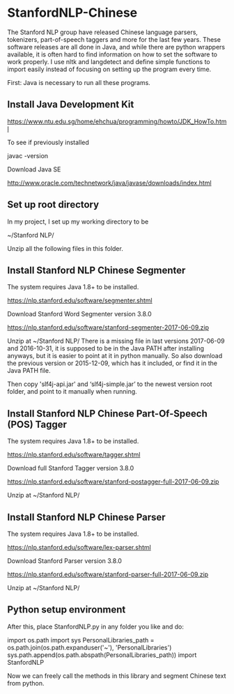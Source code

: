 # StanfordNLP-Chinese

The Stanford NLP group have released Chinese language parsers, tokenizers, part-of-speech taggers and more for the last few years. These software releases are all done in Java, and while there are python wrappers available, it is often hard to find information on how to set the software to work properly.
I use nltk and langdetect and define simple functions to import easily instead of focusing on setting up the program every time.

First: Java is necessary to run all these programs.

## Install Java Development Kit

https://www.ntu.edu.sg/home/ehchua/programming/howto/JDK_HowTo.html 

To see if previously installed

javac -version

Download Java SE

http://www.oracle.com/technetwork/java/javase/downloads/index.html

## Set up root directory

In my project, I set up my working directory to be

~/Stanford NLP/

Unzip all the following files in this folder.

## Install Stanford NLP Chinese Segmenter

The system requires Java 1.8+ to be installed.

https://nlp.stanford.edu/software/segmenter.shtml

Download Stanford Word Segmenter version 3.8.0

https://nlp.stanford.edu/software/stanford-segmenter-2017-06-09.zip

Unzip at ~/Stanford NLP/
There is a missing file in last versions 2017-06-09 and 2016-10-31, it is supposed to be in the Java PATH after installing anyways, but it is easier to point at it in python manually.
So also download the previous version or 2015-12-09, which has it included, or find it in the Java PATH file.

Then copy 'slf4j-api.jar' and ‘slf4j-simple.jar’ to the newest version root folder, and point to it manually when running.

## Install Stanford NLP Chinese Part-Of-Speech (POS) Tagger

The system requires Java 1.8+ to be installed.

https://nlp.stanford.edu/software/tagger.shtml

Download full Stanford Tagger version 3.8.0

https://nlp.stanford.edu/software/stanford-postagger-full-2017-06-09.zip

Unzip at ~/Stanford NLP/

## Install Stanford NLP Chinese Parser

The system requires Java 1.8+ to be installed.

https://nlp.stanford.edu/software/lex-parser.shtml 

Download Stanford Parser version 3.8.0

https://nlp.stanford.edu/software/stanford-parser-full-2017-06-09.zip 

Unzip at ~/Stanford NLP/

## Python setup environment

After this, place StanfordNLP.py in any folder you like and do:

import os.path
import sys
PersonalLibraries_path = os.path.join(os.path.expanduser('~'), 'PersonalLibraries')
sys.path.append(os.path.abspath(PersonalLibraries_path))
import StanfordNLP

Now we can freely call the methods in this library and segment Chinese text from python.
